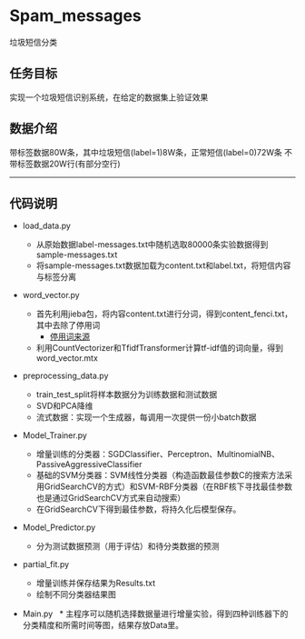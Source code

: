 # Spam_messages
垃圾短信分类

## 任务目标
实现一个垃圾短信识别系统，在给定的数据集上验证效果

## 数据介绍
带标签数据80W条，其中垃圾短信(label=1)8W条，正常短信(label=0)72W条
不带标签数据20W行(有部分空行)

****
## 代码说明
* load_data.py
    * 从原始数据label-messages.txt中随机选取80000条实验数据得到sample-messages.txt
    * 将sample-messages.txt数据加载为content.txt和label.txt，将短信内容与标签分离
* word_vector.py
    * 首先利用jieba包，将内容content.txt进行分词，得到content_fenci.txt，其中去除了停用词
        * [停用词来源](https://raw.githubusercontent.com/CuiCh/Spam_Message_Classification)
    * 利用CountVectorizer和TfidfTransformer计算tf-idf值的词向量，得到word_vector.mtx
* preprocessing_data.py
    * train_test_split将样本数据分为训练数据和测试数据
    * SVD和PCA降维
    * 流式数据：实现一个生成器，每调用一次提供一份小batch数据
* Model_Trainer.py
   * 增量训练的分类器：SGDClassifier、Perceptron、MultinomialNB、PassiveAggressiveClassifier
   * 基础的SVM分类器：SVM线性分类器（构造函数最佳参数C的搜索方法采用GridSearchCV的方式）和SVM-RBF分类器（在RBF核下寻找最佳参数也是通过GridSearchCV方式来自动搜索）
   * 在GridSearchCV下得到最佳参数，将持久化后模型保存。
* Model_Predictor.py 
   * 分为测试数据预测（用于评估）和待分类数据的预测
* partial_fit.py
   * 增量训练并保存结果为Results.txt
   * 绘制不同分类器结果图

* Main.py
   * 主程序可以随机选择数据量进行增量实验，得到四种训练器下的分类精度和所需时间等图，结果存放Data里。








